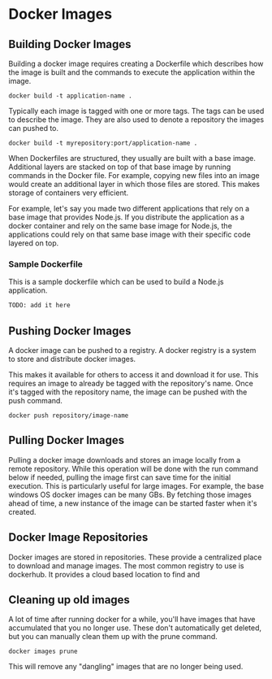 # Docker Images



## Building Docker Images

Building a docker image requires creating a Dockerfile which describes how the image is built and the commands to execute the application within the image.

```
docker build -t application-name .
```

Typically each image is tagged with one or more tags.  The tags can be used to describe the image.  They are also used to denote a repository the images can pushed to.

```
docker build -t myrepository:port/application-name .
```

When Dockerfiles are structured, they usually are built with a base image.  Additional layers are stacked on top of that base image by running commands in the Docker file.  For example, copying new files into an image would create an additional layer in which those files are stored. This makes storage of containers very efficient.  

For example, let's say you made two different applications that rely on a base image that provides Node.js.  If you distribute the application as a docker container and rely on the same base image for Node.js, the applications could rely on that same base image with their specific code layered on top.

### Sample Dockerfile

This is a sample dockerfile which can be used to build a Node.js application.

```Dockerfile
TODO: add it here
```

## Pushing Docker Images

A docker image can be pushed to a registry.  A docker registry is a system to store and distribute docker images.

This makes it available for others to access it and download it for use.  This requires an image to already be tagged with the repository's name.  Once it's tagged with the repository name, the image can be pushed with the push command.

```
docker push repository/image-name
```

## Pulling Docker Images

Pulling a docker image downloads and stores an image locally from a remote repository.  While this operation will be done with the run command below if needed, pulling the image first can save time for the initial execution.  This is particularly useful for large images.  For example, the base windows OS docker images can be many GBs.  By fetching those images ahead of time, a new instance of the image can be started faster when it's created.

## Docker Image Repositories

Docker images are stored in repositories.  These provide a centralized place to download and manage images.  The most common registry to use is dockerhub.  It provides a cloud based location to find and 

## Cleaning up old images

A lot of time after running docker for a while, you'll have images that have accumulated that you no longer use.  These don't automatically get deleted, but you can manually clean them up with the prune command.

```
docker images prune
```

This will remove any "dangling" images that are no longer being used.
